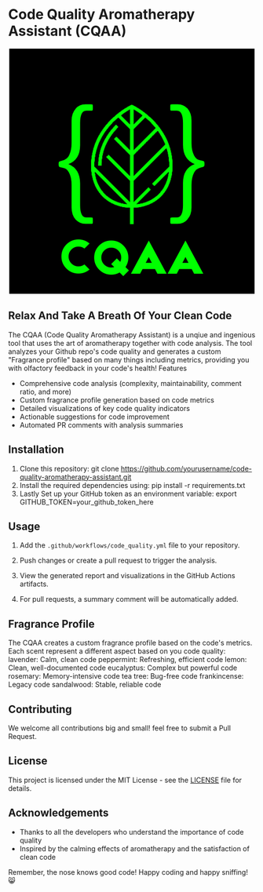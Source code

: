# Code Quality Aromatherapy Assistant (CQAA)
<p align="center">
  <img src="logo.png" alt="CQAA Logo" />
</p>


## Relax And Take A Breath Of Your Clean Code 
The CQAA (Code Quality Aromatherapy Assistant) is a unqiue and ingenious tool that uses the art of aromatherapy together with code analysis. The tool analyzes your Github repo's code quality and generates a custom "Fragrance profile" based on many things including metrics, providing you with olfactory feedback in your code's health!
 Features

-  Comprehensive code analysis (complexity, maintainability, comment ratio, and more)
-  Custom fragrance profile generation based on code metrics
-  Detailed visualizations of key code quality indicators
-  Actionable suggestions for code improvement
-  Automated PR comments with analysis summaries

##  Installation

1. Clone this repository: git clone https://github.com/yourusername/code-quality-aromatherapy-assistant.git
2. Install the required dependencies using: pip install -r requirements.txt
3. Lastly Set up your GitHub token as an environment variable: export GITHUB_TOKEN=your_github_token_here

##  Usage

1. Add the `.github/workflows/code_quality.yml` file to your repository.

2. Push changes or create a pull request to trigger the analysis.

3. View the generated report and visualizations in the GitHub Actions artifacts.

4. For pull requests, a summary comment will be automatically added.

##  Fragrance Profile


The CQAA creates a custom fragrance profile based on the code's metrics. Each scent represent a different aspect based on you code quality:
   lavender: Calm, clean code
   peppermint: Refreshing, efficient code
   lemon: Clean, well-documented code
   eucalyptus: Complex but powerful code
   rosemary: Memory-intensive code
   tea tree: Bug-free code
   frankincense: Legacy code
   sandalwood: Stable, reliable code

##  Contributing

We welcome all contributions big and small! feel free to submit a Pull Request.

##  License

This project is licensed under the MIT License - see the [LICENSE](LICENSE) file for details.

##  Acknowledgements

- Thanks to all the developers who understand the importance of code quality
- Inspired by the calming effects of aromatherapy and the satisfaction of clean code

Remember, the nose knows good code! Happy coding and happy sniffing! 😸
